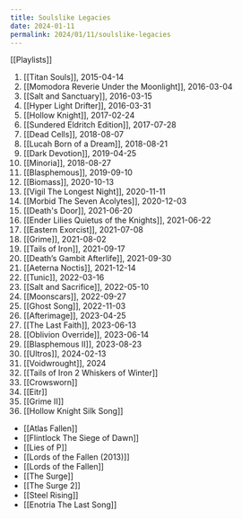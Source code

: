 ```yaml
---
title: Soulslike Legacies
date: 2024-01-11
permalink: 2024/01/11/soulslike-legacies
---
```


[[Playlists]]

1. [[Titan Souls]], 2015-04-14
2. [[Momodora Reverie Under the Moonlight]], 2016-03-04
3. [[Salt and Sanctuary]], 2016-03-15
4. [[Hyper Light Drifter]], 2016-03-31
5. [[Hollow Knight]], 2017-02-24
6. [[Sundered Eldritch Edition]], 2017-07-28
7. [[Dead Cells]], 2018-08-07
8. [[Lucah Born of a Dream]], 2018-08-21
9. [[Dark Devotion]], 2019-04-25
10. [[Minoria]], 2018-08-27
11. [[Blasphemous]], 2019-09-10
12. [[Biomass]], 2020-10-13
13. [[Vigil The Longest Night]], 2020-11-11
14. [[Morbid The Seven Acolytes]], 2020-12-03
15. [[Death's Door]], 2021-06-20
16. [[Ender Lilies Quietus of the Knights]], 2021-06-22
17. [[Eastern Exorcist]], 2021-07-08
18. [[Grime]], 2021-08-02
19. [[Tails of Iron]], 2021-09-17
20. [[Death’s Gambit Afterlife]], 2021-09-30
21. [[Aeterna Noctis]], 2021-12-14
22. [[Tunic]], 2022-03-16
23. [[Salt and Sacrifice]], 2022-05-10
24. [[Moonscars]], 2022-09-27
25. [[Ghost Song]], 2022-11-03
26. [[Afterimage]], 2023-04-25
27. [[The Last Faith]], 2023-06-13
28. [[Oblivion Override]], 2023-06-14
29. [[Blasphemous II]], 2023-08-23
30. [[Ultros]], 2024-02-13
31. [[Voidwrought]], 2024
32. [[Tails of Iron 2 Whiskers of Winter]]
33. [[Crowsworn]]
34. [[Eitr]]
35. [[Grime II]]
36. [[Hollow Knight Silk Song]]

* [[Atlas Fallen]]
* [[Flintlock The Siege of Dawn]]
* [[Lies of P]]
* [[Lords of the Fallen (2013)]]
* [[Lords of the Fallen]]
* [[The Surge]]
* [[The Surge 2]]
* [[Steel Rising]]
* [[Enotria The Last Song]]